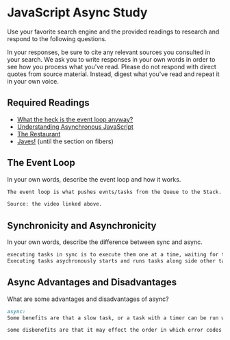 # JavaScript Async Study

Use your favorite search engine and the provided readings to research and
respond to the following questions.

In your responses, be sure to cite any relevant sources you consulted in your
search. We ask you to write responses in your own words in order to see how you
process what you've read. Please do not respond with direct quotes from source
material. Instead, digest what you've read and repeat it in your own voice.

## Required Readings

-   [What the heck is the event loop anyway?](https://www.youtube.com/watch?v=8aGhZQkoFbQ)
-   [Understanding Asynchronous JavaScript](https://www.youtube.com/watch?v=vMfg0xGjcOI)
-   [The Restaurant](https://www.codeschool.com/blog/2014/10/30/understanding-node-js/)
-   [Javes!](https://www.discovermeteor.com/blog/understanding-sync-async-javascript-node/) (until the section on fibers)

## The Event Loop

In your own words, describe the event loop and how it works.

```md
The event loop is what pushes evnts/tasks from the Queue to the Stack. It keeps tasks lined up in the order it recieves them, and then pushes them one by one to the stack, when the stack is empty.

Source: the video linked above.
```

## Synchronicity and Asynchronicity

In your own words, describe the difference between sync and async.

```md
executing tasks in sync is to execute them one at a time, waiting for the previous one to end - every time.
Executing tasks asychronously starts and runs tasks along side other tasks.
```

## Async Advantages and Disadvantages

What are some advantages and disadvantages of async?

```md
async:
Some benefits are that a slow task, or a task with a timer can be run without holding up other tasks.  By putting the webapi to work as well, that can help speed things up. It may allow for easier use of multiple CPUs?

some disbenefits are that it may effect the order in which error codes are registered which may lead to confusion. It may make the system harder to maintain or less reliable.


```
